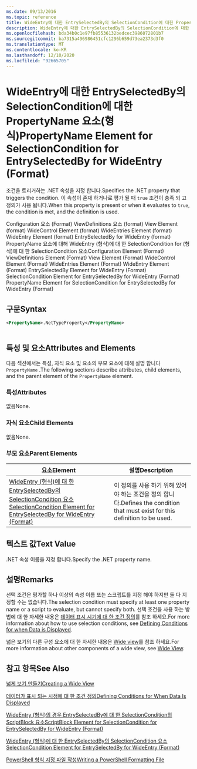 ```yaml
---
ms.date: 09/13/2016
ms.topic: reference
title: WideEntry에 대한 EntrySelectedBy의 SelectionCondition에 대한 PropertyName 요소(형식)
description: WideEntry에 대한 EntrySelectedBy의 SelectionCondition에 대한 PropertyName 요소(형식)
ms.openlocfilehash: bda34b0c1e97fb85536132bedcec3986072801b7
ms.sourcegitcommit: ba7315a496986451cfc1296b659d73ea2373d3f0
ms.translationtype: MT
ms.contentlocale: ko-KR
ms.lasthandoff: 12/10/2020
ms.locfileid: "92665705"
---
```

# <a name="propertyname-element-for-selectioncondition-for-entryselectedby-for-wideentry-format"></a><span data-ttu-id="42614-103">WideEntry에 대한 EntrySelectedBy의 SelectionCondition에 대한 PropertyName 요소(형식)</span><span class="sxs-lookup"><span data-stu-id="42614-103">PropertyName Element for SelectionCondition for EntrySelectedBy for WideEntry (Format)</span></span>

<span data-ttu-id="42614-104">조건을 트리거하는 .NET 속성을 지정 합니다.</span><span class="sxs-lookup"><span data-stu-id="42614-104">Specifies the .NET property that triggers the condition.</span></span> <span data-ttu-id="42614-105">이 속성이 존재 하거나로 평가 될 때 `true` 조건이 충족 되 고 정의가 사용 됩니다.</span><span class="sxs-lookup"><span data-stu-id="42614-105">When this property is present or when it evaluates to `true`, the condition is met, and the definition is used.</span></span>

<span data-ttu-id="42614-106">Configuration 요소 (Format) ViewDefinitions 요소 (format) View Element (format) WideControl Element (format) WideEntries Element (format) WideEntry Element (format) EntrySelectedBy for WideEntry (format) PropertyName 요소에 대해 WideEntry (형식)에 대 한 SelectionCondition for (형식)에 대 한 SelectionCondition 요소</span><span class="sxs-lookup"><span data-stu-id="42614-106">Configuration Element (Format) ViewDefinitions Element (Format) View Element (Format) WideControl Element (Format) WideEntries Element (Format) WideEntry Element (Format) EntrySelectedBy Element for WideEntry (Format) SelectionCondition Element for EntrySelectedBy for WideEntry (Format) PropertyName Element for SelectionCondition for EntrySelectedBy for WideEntry (Format)</span></span>

## <a name="syntax"></a><span data-ttu-id="42614-107">구문</span><span class="sxs-lookup"><span data-stu-id="42614-107">Syntax</span></span>

```xml
<PropertyName>.NetTypeProperty</PropertyName>
```

```csharp

```

## <a name="attributes-and-elements"></a><span data-ttu-id="42614-108">특성 및 요소</span><span class="sxs-lookup"><span data-stu-id="42614-108">Attributes and Elements</span></span>

<span data-ttu-id="42614-109">다음 섹션에서는 특성, 자식 요소 및 요소의 부모 요소에 대해 설명 합니다 `PropertyName` .</span><span class="sxs-lookup"><span data-stu-id="42614-109">The following sections describe attributes, child elements, and the parent element of the `PropertyName` element.</span></span>

### <a name="attributes"></a><span data-ttu-id="42614-110">특성</span><span class="sxs-lookup"><span data-stu-id="42614-110">Attributes</span></span>

<span data-ttu-id="42614-111">없음</span><span class="sxs-lookup"><span data-stu-id="42614-111">None.</span></span>

### <a name="child-elements"></a><span data-ttu-id="42614-112">자식 요소</span><span class="sxs-lookup"><span data-stu-id="42614-112">Child Elements</span></span>

<span data-ttu-id="42614-113">없음</span><span class="sxs-lookup"><span data-stu-id="42614-113">None.</span></span>

### <a name="parent-elements"></a><span data-ttu-id="42614-114">부모 요소</span><span class="sxs-lookup"><span data-stu-id="42614-114">Parent Elements</span></span>

|<span data-ttu-id="42614-115">요소</span><span class="sxs-lookup"><span data-stu-id="42614-115">Element</span></span>|<span data-ttu-id="42614-116">설명</span><span class="sxs-lookup"><span data-stu-id="42614-116">Description</span></span>|
|-------------|-----------------|
|[<span data-ttu-id="42614-117">WideEntry (형식)에 대 한 EntrySelectedBy의 SelectionCondition 요소</span><span class="sxs-lookup"><span data-stu-id="42614-117">SelectionCondition Element for EntrySelectedBy for WideEntry (Format)</span></span>](./selectioncondition-element-for-entryselectedby-for-widecontrol-format.md)|<span data-ttu-id="42614-118">이 정의를 사용 하기 위해 있어야 하는 조건을 정의 합니다.</span><span class="sxs-lookup"><span data-stu-id="42614-118">Defines the condition that must exist for this definition to be used.</span></span>|

## <a name="text-value"></a><span data-ttu-id="42614-119">텍스트 값</span><span class="sxs-lookup"><span data-stu-id="42614-119">Text Value</span></span>

<span data-ttu-id="42614-120">.NET 속성 이름을 지정 합니다.</span><span class="sxs-lookup"><span data-stu-id="42614-120">Specify the .NET property name.</span></span>

## <a name="remarks"></a><span data-ttu-id="42614-121">설명</span><span class="sxs-lookup"><span data-stu-id="42614-121">Remarks</span></span>

<span data-ttu-id="42614-122">선택 조건은 평가할 하나 이상의 속성 이름 또는 스크립트를 지정 해야 하지만 둘 다 지정할 수는 없습니다.</span><span class="sxs-lookup"><span data-stu-id="42614-122">The selection condition must specify at least one property name or a script to evaluate, but cannot specify both.</span></span> <span data-ttu-id="42614-123">선택 조건을 사용 하는 방법에 대 한 자세한 내용은 [데이터 표시 시기에 대 한 조건 정의](./defining-conditions-for-displaying-data.md)를 참조 하세요.</span><span class="sxs-lookup"><span data-stu-id="42614-123">For more information about how to use selection conditions, see [Defining Conditions for when Data is Displayed](./defining-conditions-for-displaying-data.md).</span></span>

<span data-ttu-id="42614-124">넓은 보기의 다른 구성 요소에 대 한 자세한 내용은 [Wide view](./creating-a-wide-view.md)를 참조 하세요.</span><span class="sxs-lookup"><span data-stu-id="42614-124">For more information about other components of a wide view, see [Wide View](./creating-a-wide-view.md).</span></span>

## <a name="see-also"></a><span data-ttu-id="42614-125">참고 항목</span><span class="sxs-lookup"><span data-stu-id="42614-125">See Also</span></span>

[<span data-ttu-id="42614-126">넓게 보기 만들기</span><span class="sxs-lookup"><span data-stu-id="42614-126">Creating a Wide View</span></span>](./creating-a-wide-view.md)

[<span data-ttu-id="42614-127">데이터가 표시 되는 시점에 대 한 조건 정의</span><span class="sxs-lookup"><span data-stu-id="42614-127">Defining Conditions for When Data Is Displayed</span></span>](./defining-conditions-for-displaying-data.md)

[<span data-ttu-id="42614-128">WideEntry (형식)의 경우 EntrySelectedBy에 대 한 SelectionCondition의 ScriptBlock 요소</span><span class="sxs-lookup"><span data-stu-id="42614-128">ScriptBlock Element for SelectionCondition for EntrySelectedBy for WideEntry (Format)</span></span>](./scriptblock-element-for-selectioncondition-for-entryselectedby-for-widecontrol-format.md)

[<span data-ttu-id="42614-129">WideEntry (형식)에 대 한 EntrySelectedBy의 SelectionCondition 요소</span><span class="sxs-lookup"><span data-stu-id="42614-129">SelectionCondition Element for EntrySelectedBy for WideEntry (Format)</span></span>](./selectioncondition-element-for-entryselectedby-for-widecontrol-format.md)

[<span data-ttu-id="42614-130">PowerShell 형식 지정 파일 작성</span><span class="sxs-lookup"><span data-stu-id="42614-130">Writing a PowerShell Formatting File</span></span>](./writing-a-powershell-formatting-file.md)
